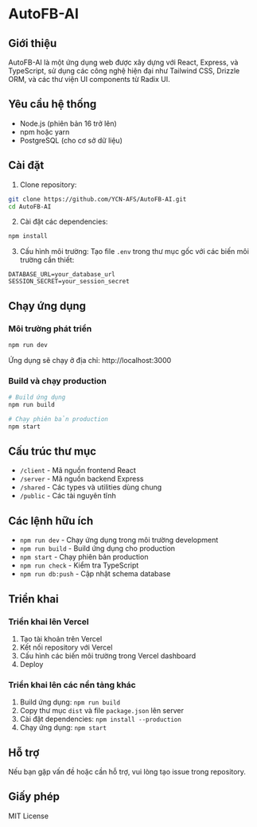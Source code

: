# AutoFB-AI

## Giới thiệu
AutoFB-AI là một ứng dụng web được xây dựng với React, Express, và TypeScript, sử dụng các công nghệ hiện đại như Tailwind CSS, Drizzle ORM, và các thư viện UI components từ Radix UI.

## Yêu cầu hệ thống
- Node.js (phiên bản 16 trở lên)
- npm hoặc yarn
- PostgreSQL (cho cơ sở dữ liệu)

## Cài đặt

1. Clone repository:
```bash
git clone https://github.com/YCN-AFS/AutoFB-AI.git
cd AutoFB-AI
```

2. Cài đặt các dependencies:
```bash
npm install
```

3. Cấu hình môi trường:
Tạo file `.env` trong thư mục gốc với các biến môi trường cần thiết:
```env
DATABASE_URL=your_database_url
SESSION_SECRET=your_session_secret
```

## Chạy ứng dụng

### Môi trường phát triển
```bash
npm run dev
```
Ứng dụng sẽ chạy ở địa chỉ: http://localhost:3000

### Build và chạy production
```bash
# Build ứng dụng
npm run build

# Chạy phiên bản production
npm start
```

## Cấu trúc thư mục
- `/client` - Mã nguồn frontend React
- `/server` - Mã nguồn backend Express
- `/shared` - Các types và utilities dùng chung
- `/public` - Các tài nguyên tĩnh

## Các lệnh hữu ích
- `npm run dev` - Chạy ứng dụng trong môi trường development
- `npm run build` - Build ứng dụng cho production
- `npm start` - Chạy phiên bản production
- `npm run check` - Kiểm tra TypeScript
- `npm run db:push` - Cập nhật schema database

## Triển khai

### Triển khai lên Vercel
1. Tạo tài khoản trên Vercel
2. Kết nối repository với Vercel
3. Cấu hình các biến môi trường trong Vercel dashboard
4. Deploy

### Triển khai lên các nền tảng khác
1. Build ứng dụng: `npm run build`
2. Copy thư mục `dist` và file `package.json` lên server
3. Cài đặt dependencies: `npm install --production`
4. Chạy ứng dụng: `npm start`

## Hỗ trợ
Nếu bạn gặp vấn đề hoặc cần hỗ trợ, vui lòng tạo issue trong repository.

## Giấy phép
MIT License
